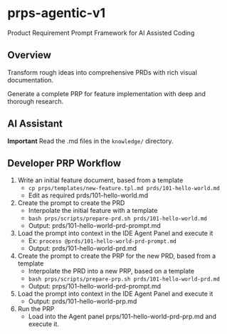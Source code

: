 # prps-agentic-v1
Product Requirement Prompt Framework for AI Assisted Coding

## Overview

Transform rough ideas into comprehensive PRDs with rich visual documentation.

Generate a complete PRP for feature implementation with deep and thorough research.

## AI Assistant

**Important** Read the .md files in the `knowledge/` directory.

## Developer PRP Workflow

1. Write an initial feature document, based from a template
    - `cp prps/templates/new-feature.tpl.md prds/101-hello-world.md`
    - Edit as required prds/101-hello-world.md
2. Create the prompt to create the PRD
    - Interpolate the initial feature with a template
    - `bash prps/scripts/prepare-prd.sh prds/101-hello-world.md`
    - Output: prds/101-hello-world-prd-prompt.md
3. Load the prompt into context in the IDE Agent Panel and execute it
    - Ex: `process @prds/101-hello-world-prd-prompt.md`
    - Output: prds/101-hello-world-prd.md
4. Create the prompt to create the PRP for the new PRD, based from a template
    - Interpolate the PRD into a new PRP, based on a template
    - `bash prps/scripts/prepare-prp.sh prds/101-hello-world-prd.md`
    - Output: prps/101-hello-world-prd-prompt.md
5. Load the prompt into context in the IDE Agent Panel and execute it
    - Output: prds/101-hello-world-prp.md
6. Run the PRP
    - Load into the Agent panel prps/101-hello-world-prd-prp.md and execute it.
